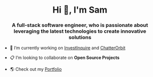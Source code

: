 <h1 align="center">Hi 👋, I'm Sam</h1>
<h3 align="center">A full-stack software engineer, who is passionate about leveraging the latest technologies to create innovative solutions</h3>

- 🔭 I’m currently working on [InvestInquire](https://github.com/SamuelFanawopo/InvestInquire) and [ChatterOrbit](https://github.com/SamuelFanawopo/ChatterOrbit)
   
- 📋 I’m looking to collaborate on **Open Source Projects**

- 🌎 Check out my [Portfolio](https://samuelfanawopo.website/) 

